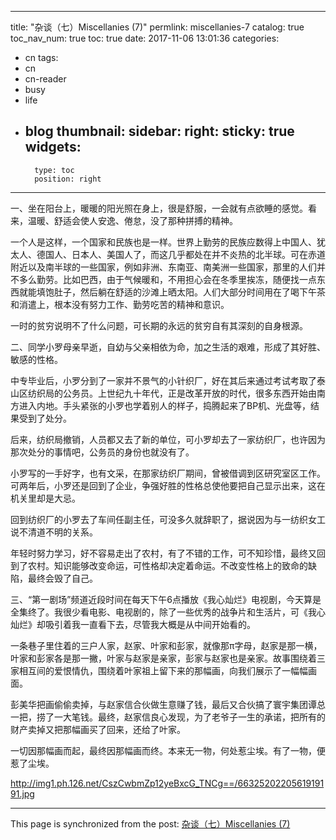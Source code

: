 
---
title: "杂谈（七）Miscellanies (7)"
permlink: miscellanies-7
catalog: true
toc_nav_num: true
toc: true
date: 2017-11-06 13:01:36
categories:
- cn
tags:
- cn
- cn-reader
- busy
- life
- blog
thumbnail: 
sidebar:
    right:
        sticky: true
widgets:
    -
        type: toc
        position: right
---


一、坐在阳台上，暖暖的阳光照在身上，很是舒服，一会就有点欲睡的感觉。看来，温暖、舒适会使人安逸、倦怠，没了那种拼搏的精神。

一个人是这样，一个国家和民族也是一样。世界上勤劳的民族应数得上中国人、犹太人、德国人、日本人、美国人了，而这几乎都处在并不炎热的北半球。可在赤道附近以及南半球的一些国家，例如非洲、东南亚、南美洲一些国家，那里的人们并不多么勤劳。比如巴西，由于气候暖和，不用担心会在冬季里挨冻，随便找一点东西就能填饱肚子，然后躺在舒适的沙滩上晒太阳。人们大部分时间用在了喝下午茶和消遣上，根本没有努力工作、勤劳吃苦的精神和意识。

一时的贫穷说明不了什么问题，可长期的永远的贫穷自有其深刻的自身根源。

二、同学小罗母亲早逝，自幼与父亲相依为命，加之生活的艰难，形成了其好胜、敏感的性格。

中专毕业后，小罗分到了一家并不景气的小针织厂，好在其后来通过考试考取了泰山区纺织局的公务员。上世纪九十年代，正是改革开放的时代，很多东西开始由南方进入内地。手头紧张的小罗也学着别人的样子，捣腾起来了BP机、光盘等，结果受到了处分。

后来，纺织局撤销，人员都又去了新的单位，可小罗却去了一家纺织厂，也许因为那次处分的事情吧，公务员的身份也就没有了。

小罗写的一手好字，也有文采，在那家纺织厂期间，曾被借调到区研究室区工作。可两年后，小罗还是回到了企业，争强好胜的性格总使他要把自己显示出来，这在机关里却是大忌。

回到纺织厂的小罗去了车间任副主任，可没多久就辞职了，据说因为与一纺织女工说不清道不明的关系。

年轻时努力学习，好不容易走出了农村，有了不错的工作，可不知珍惜，最终又回到了农村。知识能够改变命运，可性格却决定着命运。不改变性格上的致命的缺陷，最终会毁了自己。

三、“第一剧场”频道近段时间在每天下午6点播放《我心灿烂》电视剧，今天算是全集终了。我很少看电影、电视剧的，除了一些优秀的战争片和生活片，可《我心灿烂》却吸引着我一直看下去，尽管我大概是从中间开始看的。

一条巷子里住着的三户人家，赵家、叶家和彭家，就像那π字母，赵家是那一横，叶家和彭家各是那一撇，叶家与赵家是亲家，彭家与赵家也是亲家。故事围绕着三家相互间的爱恨情仇，围绕着叶家祖上留下来的那幅画，向我们展示了一幅幅画面。

彭美华把画偷偷卖掉，与赵家信合伙做生意赚了钱，最后又合伙搞了寰宇集团谭总一把，捞了一大笔钱。最终，赵家信良心发现，为了老爷子一生的承诺，把所有的财产卖掉又把那幅画买了回来，还给了叶家。

一切因那幅画而起，最终因那幅画而终。本来无一物，何处惹尘埃。有了一物，便惹了尘埃。

http://img1.ph.126.net/CszCwbmZp12yeBxcG_TNCg==/6632520220561919191.jpg

- - -

This page is synchronized from the post: [杂谈（七）Miscellanies (7)](https://steemit.com/@bring/miscellanies-7)
